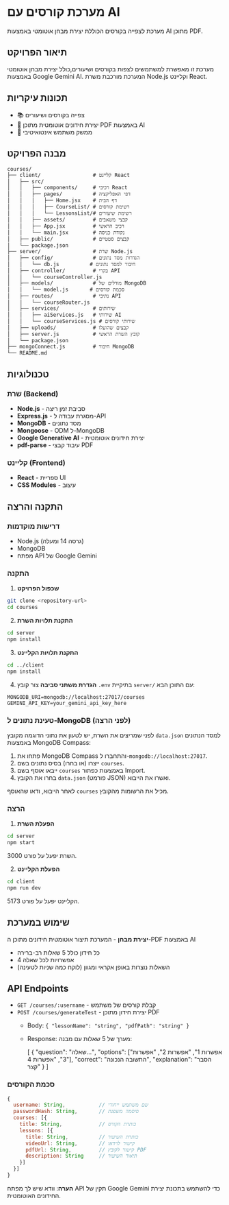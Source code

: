 # מערכת קורסים עם AI

מערכת לצפייה בקורסים הכוללת יצירת מבחן אוטומטי באמצעות AI מתוכן PDF.

## תיאור הפרויקט

מערכת זו מאפשרת למשתמשים לצפות בקורסים ושיעורים,כולל יצירת מבחן אוטומטי באמצעות Google Gemini AI. המערכת מורכבת משרת Node.js וקליינט React.

## תכונות עיקריות

- 📚 צפייה בקורסים ושיעורים
- 🤖 יצירת חידונים אוטומטית מתוכן PDF באמצעות AI
- 🎯 ממשק משתמש אינטואיטיבי

## מבנה הפרויקט

```
courses/
├── client/                 # קליינט React
│   ├── src/
│   │   ├── components/     # רכיבי React
│   │   ├── pages/          # דפי האפליקציה
│   │   │   ├── Home.jsx    # דף הבית
│   │   │   ├── CourseList/ # רשימת קורסים
│   │   │   └── LessonsList/# רשימת שיעורים
│   │   ├── assets/         # קבצי משאבים
│   │   ├── App.jsx         # רכיב הראשי
│   │   └── main.jsx        # נקודת כניסה
│   ├── public/             # קבצים סטטיים
│   └── package.json
├── server/                 # שרת Node.js
│   ├── config/             # הגדרות מסד נתונים
│   │   └── db.js          # חיבור למסד נתונים
│   ├── controller/         # בקרי API
│   │   └── courseController.js
│   ├── models/             # מודלים של MongoDB
│   │   └── model.js       # סכמת קורסים
│   ├── routes/             # נתיבי API
│   │   └── courseRouter.js
│   ├── services/           # שירותים
│   │   ├── aiServices.js   # שירותי AI
│   │   └── courseServices.js # שירותי קורסים
│   ├── uploads/            # קבצים שהועלו
│   ├── server.js           # קובץ השרת הראשי
│   └── package.json
├── mongoConnect.js         # חיבור MongoDB
└── README.md
```

## טכנולוגיות

### שרת (Backend)

- **Node.js** - סביבת זמן ריצה
- **Express.js** - מסגרת עבודה ל-API
- **MongoDB** - מסד נתונים
- **Mongoose** - ODM ל-MongoDB
- **Google Generative AI** - יצירת חידונים אוטומטית
- **pdf-parse** - עיבוד קבצי PDF

### קליינט (Frontend)

- **React** - ספריית UI
- **CSS Modules** - עיצוב

## התקנה והרצה

### דרישות מוקדמות

- Node.js (גרסה 14 ומעלה)
- MongoDB
- מפתח API של Google Gemini

### התקנה

1. **שכפול הפרויקט**

```bash
git clone <repository-url>
cd courses
```

2. **התקנת תלויות השרת**

```bash
cd server
npm install
```

3. **התקנת תלויות הקליינט**

```bash
cd ../client
npm install
```

4. **הגדרת משתני סביבה**
   צור קובץ `.env` בתיקיית `server/` עם התוכן הבא:

```env
MONGODB_URI=mongodb://localhost:27017/courses
GEMINI_API_KEY=your_gemini_api_key_here
```

### טעינת נתונים ל-MongoDB (לפני הרצה)

לפני שמריצים את השרת, יש לטעון את נתוני הדוגמה מקובץ `data.json` למסד הנתונים באמצעות MongoDB Compass:

1. פתחו את MongoDB Compass והתחברו ל-`mongodb://localhost:27017`.
2. ייצרו (או בחרו) בסיס נתונים בשם `courses`.
3. ייבאו אוסף בשם `courses` באמצעות כפתור Import.
4. בחרו את הקובץ `data.json` (פורמט JSON) ואשרו את הייבוא.

לאחר הייבוא, ודאו שהאוסף `courses` מכיל את הרשומות מהקובץ.

### הרצה

1. **הפעלת השרת**

```bash
cd server
npm start
```

השרת יפעל על פורט 3000.

2. **הפעלת הקליינט**

```bash
cd client
npm run dev
```

הקליינט יפעל על פורט 5173.

## שימוש במערכת

 **יצירת מבחן** - המערכת תיצור אוטומטית חידונים מתוכן ה-PDF באמצעות AI
   - כל חידון כולל 5 שאלות רב-ברירה
   - 4 אפשרויות לכל שאלה
   - השאלות נוצרות באופן אקראי ומגוון (לוקח כמה שניות לטעינה)

## API Endpoints

- `GET /courses/:username` - קבלת קורסים של משתמש
- `POST /courses/generateTest` - יצירת חידון מתוכן PDF
  - Body: `{ "lessonName": "string", "pdfPath": "string" }`
  - Response: מערך של 5 שאלות עם מבנה:

    [
    {
    "question": "שאלה...",
    "options": ["אפשרות 1", "אפשרות 2", "אפשרות 3", "אפשרות 4"],
    "correct": "התשובה הנכונה",
    "explanation": "הסבר קצר"
    }
    ]

### סכמת הקורסים

```javascript
{
  username: String,           // שם משתמש ייחודי
  passwordHash: String,       // סיסמה מוצפנת
  courses: [{
    title: String,            // כותרת הקורס
    lessons: [{
      title: String,          // כותרת השיעור
      videoUrl: String,       // קישור לוידאו
      pdfUrl: String,         // קישור לקובץ PDF
      description: String     // תיאור השיעור
    }]
  }]
}
```

**הערה**: וודא שיש לך מפתח API תקין של Google Gemini כדי להשתמש בתכונת יצירת החידונים האוטומטית.
